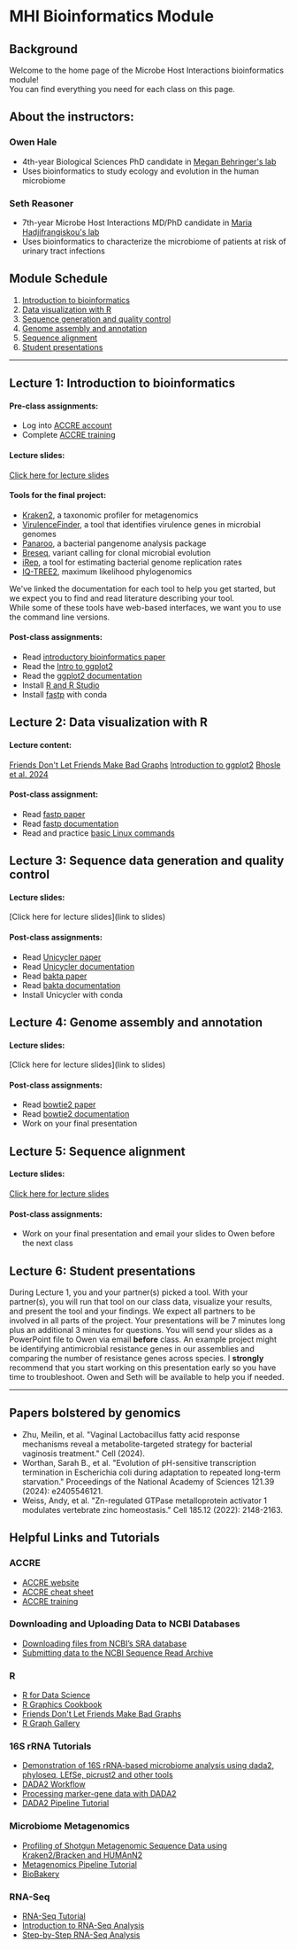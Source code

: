# MHI Bioinformatics Module
## Background
Welcome to the home page of the Microbe Host Interactions bioinformatics module!\
You can find everything you need for each class on this page.

## About the instructors:
### Owen Hale
 - 4th-year Biological Sciences PhD candidate in [Megan Behringer's lab](https://behringerlab.wixsite.com/index)
 - Uses bioinformatics to study ecology and evolution in the human microbiome

### Seth Reasoner
 - 7th-year Microbe Host Interactions MD/PhD candidate in [Maria Hadjifrangiskou's lab](https://my.vanderbilt.edu/hadjifrangiskoulab/)
 - Uses bioinformatics to characterize the microbiome of patients at risk of urinary tract infections

## Module Schedule
1. [Introduction to bioinformatics](#lecture-1-introduction-to-bioinformatics)
2. [Data visualization with R](#lecture-2-data-visualization-with-r)
3. [Sequence generation and quality control](#lecture-3-sequence-data-generation-and-quality-control)
4. [Genome assembly and annotation](#lecture-4-genome-assembly-and-annotation)
5. [Sequence alignment](#lecture-5-sequence-alignment)
6. [Student presentations](#lecture-6-student-presentations)

***

## Lecture 1: Introduction to bioinformatics
#### Pre-class assignments:
 - Log into [ACCRE account](https://www.vanderbilt.edu/accre/)
 - Complete [ACCRE training](https://www.vanderbilt.edu/accre/required-training/)
#### Lecture slides:
[Click here for lecture slides](https://docs.google.com/presentation/d/1BbIJJxXv6dQ4siVwZKt_75FtPzUPPOCRh7aKnoqrbss/edit?usp=sharing)

#### Tools for the final project:
 - [Kraken2](https://github.com/DerrickWood/kraken2), a taxonomic profiler for metagenomics
 - [VirulenceFinder](https://bitbucket.org/genomicepidemiology/virulencefinder/src/master/), a tool that identifies virulence genes in microbial genomes
 - [Panaroo](https://gthlab.au/panaroo/#/), a bacterial pangenome analysis package
 - [Breseq](https://github.com/barricklab/breseq/wiki), variant calling for clonal microbial evolution
 - [iRep](https://github.com/christophertbrown/iRep/tree/master), a tool for estimating bacterial genome replication rates
 - [IQ-TREE2](http://www.iqtree.org/), maximum likelihood phylogenomics

We've linked the documentation for each tool to help you get started, but we expect you to find and read literature describing your tool.\
While some of these tools have web-based interfaces, we want you to use the command line versions.

#### Post-class assignments:
 - Read [introductory bioinformatics paper](https://doi.org/10.1371/journal.pcbi.1008645)
 - Read the [Intro to ggplot2](https://ggplot2.tidyverse.org/articles/ggplot2.html)
 - Read the [ggplot2 documentation](https://ggplot2.tidyverse.org/)
 - Install [R and R Studio](https://posit.co/download/rstudio-desktop/)
 - Install [fastp](https://github.com/OpenGene/fastp) with conda

## Lecture 2: Data visualization with R
#### Lecture content:
[Friends Don't Let Friends Make Bad Graphs](https://github.com/cxli233/FriendsDontLetFriends)
[Introduction to ggplot2](https://ggplot2.tidyverse.org/articles/ggplot2.html)
[Bhosle et al. 2024](https://doi.org/10.1128/msystems.00452-24)

#### Post-class assignment:
 - Read [fastp paper](https://doi.org/10.1002/imt2.107)
 - Read [fastp documentation](https://github.com/OpenGene/fastp)
 - Read and practice [basic Linux commands](https://help.accre.vanderbilt.edu/index.php?title=ACCRE_Cheat_Sheet)

## Lecture 3: Sequence data generation and quality control
#### Lecture slides:
[Click here for lecture slides](link to slides)
#### Post-class assignments:
 - Read [Unicycler paper](https://doi.org/10.1371/journal.pcbi.1005595)
 - Read [Unicycler documentation](https://github.com/rrwick/Unicycler)
 - Read [bakta paper](https://doi.org/10.1099/mgen.0.000685)
 - Read [bakta documentation](https://github.com/oschwengers/bakta)
 - Install Unicycler with conda

## Lecture 4: Genome assembly and annotation
#### Lecture slides:
[Click here for lecture slides](link to slides)
#### Post-class assignments:
 - Read [bowtie2 paper](https://doi.org/10.1038/nmeth.1923)
 - Read [bowtie2 documentation](https://bowtie-bio.sourceforge.net/bowtie2/index.shtml)
 - Work on your final presentation

## Lecture 5: Sequence alignment
#### Lecture slides:
[Click here for lecture slides](https://docs.google.com/presentation/d/1LEiv3t50zS0IPm02gGwnCAYuN3uQ1w2nYkROrmiMmE4/edit?usp=sharing)
#### Post-class assignments:
 - Work on your final presentation and email your slides to Owen before the next class
   
## Lecture 6: Student presentations
During Lecture 1, you and your partner(s) picked a tool.
With your partner(s), you will run that tool on our class data, visualize your results, and present the tool and your findings.
We expect all partners to be involved in all parts of the project.
Your presentations will be 7 minutes long plus an additional 3 minutes for questions.
You will send your slides as a PowerPoint file to Owen via email **before** class.
An example project might be identifying antimicrobial resistance genes in our assemblies and comparing the number of resistance genes across species.
I **strongly** recommend that you start working on this presentation early so you have time to troubleshoot.
Owen and Seth will be available to help you if needed.

***

## Papers bolstered by genomics
 - Zhu, Meilin, et al. "Vaginal Lactobacillus fatty acid response mechanisms reveal a metabolite-targeted strategy for bacterial vaginosis treatment." Cell (2024).
 - Worthan, Sarah B., et al. "Evolution of pH-sensitive transcription termination in Escherichia coli during adaptation to repeated long-term starvation." Proceedings of the National Academy of Sciences 121.39 (2024): e2405546121.
 - Weiss, Andy, et al. "Zn-regulated GTPase metalloprotein activator 1 modulates vertebrate zinc homeostasis." Cell 185.12 (2022): 2148-2163.

## Helpful Links and Tutorials
### ACCRE
 - [ACCRE website](https://www.vanderbilt.edu/accre/)
 - [ACCRE cheat sheet](https://cdn.vanderbilt.edu/vu-URL/wp-content/uploads/sites/157/2018/02/19214952/ACCRE-Cheat-Sheet-March-2019.pdf)
 - [ACCRE training](https://www.vanderbilt.edu/accre/required-training/)

### Downloading and Uploading Data to NCBI Databases
- [Downloading files from NCBI’s SRA database](https://bioinformaticsworkbook.org/dataAcquisition/fileTransfer/sra.html#gsc.tab=0)
- [Submitting data to the NCBI Sequence Read Archive](https://rachaellappan.github.io/SRA/)
### R
 - [R for Data Science](https://r4ds.hadley.nz/)
 - [R Graphics Cookbook](https://r-graphics.org/)
 - [Friends Don't Let Friends Make Bad Graphs](https://github.com/cxli233/FriendsDontLetFriends/tree/main)
 - [R Graph Gallery](https://r-graph-gallery.com/ggplot2-package.html)
### 16S rRNA Tutorials
 - [Demonstration of 16S rRNA-based microbiome analysis using dada2, phyloseq, LEfSe, picrust2 and other tools
](https://ycl6.github.io/16S-Demo/index.html)
 - [DADA2 Workflow](https://hypocolypse.github.io/16s-dada2.html)
 - [Processing marker-gene data with DADA2](https://web.stanford.edu/class/bios221/Pune/Labs/Lab_dada2/Lab_dada2_workflow.html)
 - [DADA2 Pipeline Tutorial](https://benjjneb.github.io/dada2/tutorial_1_2.html)
### Microbiome Metagenomics
 - [Profiling of Shotgun Metagenomic Sequence Data using Kraken2/Bracken and HUMAnN2](https://www.nicholas-ollberding.com/post/profiling-of-shotgun-metagenomic-sequence-data-using-kraken2-bracken-and-humann2/)
 - [Metagenomics Pipeline Tutorial](https://rstudio-pubs-static.s3.amazonaws.com/425650_b4537c6bfdf4470ca3d244e499d115cf.html)
 - [BioBakery](https://huttenhower.sph.harvard.edu/biobakery_workflows/)
### RNA-Seq
 - [RNA-Seq Tutorial](https://biocorecrg.github.io/RNAseq_course_2019/intro.html)
 - [Introduction to RNA-Seq Analysis](https://scienceparkstudygroup.github.io/rna-seq-lesson/)
 - [Step-by-Step RNA-Seq Analysis](https://github.com/CebolaLab/RNA-seq)
